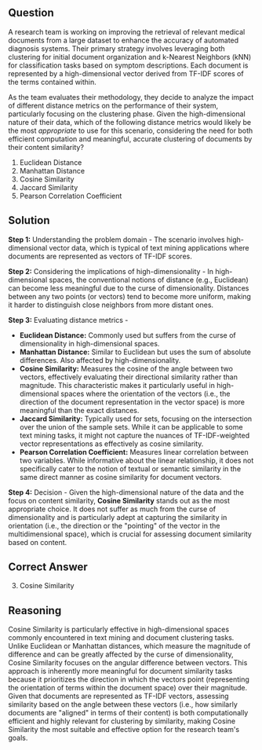 ## Question

A research team is working on improving the retrieval of relevant medical documents from a large dataset to enhance the accuracy of automated diagnosis systems. Their primary strategy involves leveraging both clustering for initial document organization and k-Nearest Neighbors (kNN) for classification tasks based on symptom descriptions. Each document is represented by a high-dimensional vector derived from TF-IDF scores of the terms contained within. 

As the team evaluates their methodology, they decide to analyze the impact of different distance metrics on the performance of their system, particularly focusing on the clustering phase. Given the high-dimensional nature of their data, which of the following distance metrics would likely be the most *appropriate* to use for this scenario, considering the need for both efficient computation and meaningful, accurate clustering of documents by their content similarity?

1. Euclidean Distance
2. Manhattan Distance
3. Cosine Similarity
4. Jaccard Similarity
5. Pearson Correlation Coefficient

## Solution

**Step 1:** Understanding the problem domain - The scenario involves high-dimensional vector data, which is typical of text mining applications where documents are represented as vectors of TF-IDF scores.

**Step 2:** Considering the implications of high-dimensionality - In high-dimensional spaces, the conventional notions of distance (e.g., Euclidean) can become less meaningful due to the curse of dimensionality. Distances between any two points (or vectors) tend to become more uniform, making it harder to distinguish close neighbors from more distant ones.

**Step 3:** Evaluating distance metrics -
- **Euclidean Distance:** Commonly used but suffers from the curse of dimensionality in high-dimensional spaces.
- **Manhattan Distance:** Similar to Euclidean but uses the sum of absolute differences. Also affected by high-dimensionality.
- **Cosine Similarity:** Measures the cosine of the angle between two vectors, effectively evaluating their directional similarity rather than magnitude. This characteristic makes it particularly useful in high-dimensional spaces where the orientation of the vectors (i.e., the direction of the document representation in the vector space) is more meaningful than the exact distances.
- **Jaccard Similarity:** Typically used for sets, focusing on the intersection over the union of the sample sets. While it can be applicable to some text mining tasks, it might not capture the nuances of TF-IDF-weighted vector representations as effectively as cosine similarity.
- **Pearson Correlation Coefficient:** Measures linear correlation between two variables. While informative about the linear relationship, it does not specifically cater to the notion of textual or semantic similarity in the same direct manner as cosine similarity for document vectors.

**Step 4:** Decision - Given the high-dimensional nature of the data and the focus on content similarity, **Cosine Similarity** stands out as the most appropriate choice. It does not suffer as much from the curse of dimensionality and is particularly adept at capturing the similarity in orientation (i.e., the direction or the "pointing" of the vector in the multidimensional space), which is crucial for assessing document similarity based on content.

## Correct Answer

3. Cosine Similarity

## Reasoning

Cosine Similarity is particularly effective in high-dimensional spaces commonly encountered in text mining and document clustering tasks. Unlike Euclidean or Manhattan distances, which measure the magnitude of difference and can be greatly affected by the curse of dimensionality, Cosine Similarity focuses on the angular difference between vectors. This approach is inherently more meaningful for document similarity tasks because it prioritizes the direction in which the vectors point (representing the orientation of terms within the document space) over their magnitude. Given that documents are represented as TF-IDF vectors, assessing similarity based on the angle between these vectors (i.e., how similarly documents are "aligned" in terms of their content) is both computationally efficient and highly relevant for clustering by similarity, making Cosine Similarity the most suitable and effective option for the research team's goals.